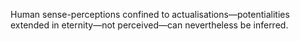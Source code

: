 Human sense-perceptions confined to actualisations—potentialities extended in eternity—not perceived—can nevertheless be inferred.
